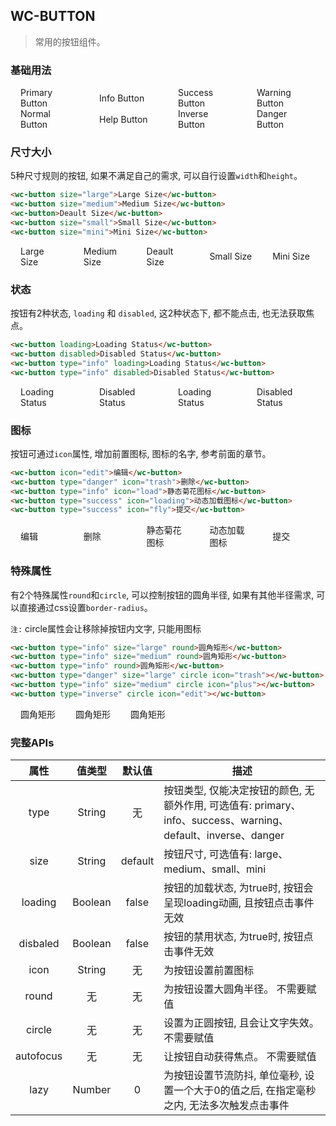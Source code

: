 ## WC-BUTTON
> 常用的按钮组件。


### 基础用法
<style>.flex,.flex-free { display:flex;align-items:center } .flex > *,.flex-free > *{margin:0 16px}.flex > *{flex:1}</style>

<section class="flex">
  <wc-button type="primary">Primary Button</wc-button>
  <wc-button type="info">Info Button</wc-button>
  <wc-button type="success">Success Button</wc-button>
  <wc-button type="warning">Warning Button</wc-button>
</section>
<section class="flex">
  <wc-button>Normal Button</wc-button>
  <wc-button type="help">Help Button</wc-button>
  <wc-button type="inverse">Inverse Button</wc-button>
  <wc-button type="danger">Danger Button</wc-button>
</section>


### 尺寸大小

5种尺寸规则的按钮, 如果不满足自己的需求, 可以自行设置`width`和`height`。

```html
<wc-button size="large">Large Size</wc-button>
<wc-button size="medium">Medium Size</wc-button>
<wc-button>Deault Size</wc-button>
<wc-button size="small">Small Size</wc-button>
<wc-button size="mini">Mini Size</wc-button>
```

<section class="flex">
  <wc-button size="large">Large Size</wc-button>
  <wc-button size="medium">Medium Size</wc-button>
  <wc-button>Deault Size</wc-button>
  <wc-button size="small">Small Size</wc-button>
  <wc-button size="mini">Mini Size</wc-button>
</section>

### 状态
按钮有2种状态, `loading` 和 `disabled`, 这2种状态下, 都不能点击, 也无法获取焦点。

```html
<wc-button loading>Loading Status</wc-button>
<wc-button disabled>Disabled Status</wc-button>
<wc-button type="info" loading>Loading Status</wc-button>
<wc-button type="info" disabled>Disabled Status</wc-button>
```


<section class="flex">
  <wc-button loading>Loading Status</wc-button>
  <wc-button disabled>Disabled Status</wc-button>
  <wc-button type="info" loading>Loading Status</wc-button>
  <wc-button type="info" disabled>Disabled Status</wc-button>
</section>


### 图标
按钮可通过`icon`属性, 增加前置图标, 图标的名字, 参考前面的章节。

```html
<wc-button icon="edit">编辑</wc-button>
<wc-button type="danger" icon="trash">删除</wc-button>
<wc-button type="info" icon="load">静态菊花图标</wc-button>
<wc-button type="success" icon="loading">动态加载图标</wc-button>
<wc-button type="success" icon="fly">提交</wc-button>
```

<section class="flex">
  <wc-button icon="edit">编辑</wc-button>
  <wc-button type="danger" icon="trash">删除</wc-button>
  <wc-button type="info" icon="load">静态菊花图标</wc-button>
  <wc-button type="success" icon="loading">动态加载图标</wc-button>
  <wc-button type="success" icon="fly">提交</wc-button>
</section>

### 特殊属性
有2个特殊属性`round`和`circle`, 可以控制按钮的圆角半径, 如果有其他半径需求, 可以直接通过css设置`border-radius`。

`注:` circle属性会让移除掉按钮内文字, 只能用图标

```html
<wc-button type="info" size="large" round>圆角矩形</wc-button>
<wc-button type="info" size="medium" round>圆角矩形</wc-button>
<wc-button type="info" round>圆角矩形</wc-button>
<wc-button type="danger" size="large" circle icon="trash"></wc-button>
<wc-button type="info" size="medium" circle icon="plus"></wc-button>
<wc-button type="inverse" circle icon="edit"></wc-button>
```

<section class="flex-free">
  <wc-button type="info" size="large" round>圆角矩形</wc-button>
  <wc-button type="info" size="medium" round>圆角矩形</wc-button>
  <wc-button type="info" round>圆角矩形</wc-button>
  <wc-button type="danger" size="large" circle icon="trash"></wc-button>
  <wc-button type="info" size="medium" circle icon="plus"></wc-button>
  <wc-button type="inverse" circle icon="edit"></wc-button>
</section>


### 完整APIs

|  属性  |  值类型  |   默认值   |     描述   |
|  :-:  |   :-:   |   :-:   |     -   |
|  type  |  String  |   无   |   按钮类型, 仅能决定按钮的颜色, 无额外作用, 可选值有: primary、info、success、warning、default、inverse、danger   |
|  size  |   String   |  default   |   按钮尺寸, 可选值有: large、medium、small、mini   |
|  loading  |   Boolean  | false   |  按钮的加载状态, 为true时, 按钮会呈现loading动画, 且按钮点击事件无效 |
|  disbaled  |   Boolean  | false   |  按钮的禁用状态, 为true时, 按钮点击事件无效 |
|  icon  |   String  |  无   |  为按钮设置前置图标 |
|  round  |   无  |  无   |  为按钮设置大圆角半径。 不需要赋值   |
|  circle  |   无  |  无   |  设置为正圆按钮, 且会让文字失效。 不需要赋值   |
|  autofocus  |   无  |  无   |  让按钮自动获得焦点。 不需要赋值   |
|  lazy  |   Number  |  0   |  为按钮设置节流防抖, 单位毫秒, 设置一个大于0的值之后, 在指定毫秒之内, 无法多次触发点击事件  |
